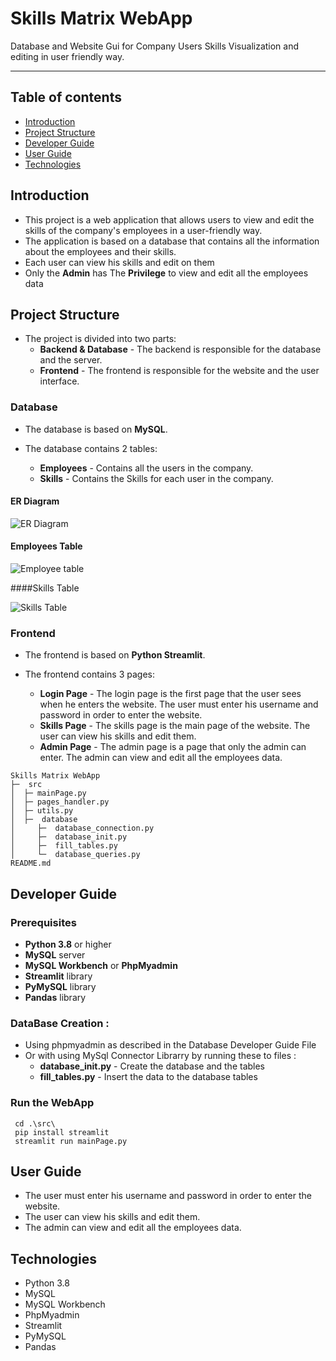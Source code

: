 # Skills Matrix WebApp
Database and Website Gui for Company Users Skills Visualization and editing in user friendly way.
***
## Table of contents
* [Introduction](#introduction)
* [Project Structure](#project-structure)
* [Developer Guide](#developer_guide)
* [User Guide](#user_guide)
* [Technologies](#technologies)


## Introduction
- This project is a web application that allows users to view and edit the skills of the company's employees in a user-friendly way.
- The application is based on a database that contains all the information about the employees and their skills.
- Each user can view his skills and edit on them
- Only the **Admin** has The **Privilege** to view and edit all the employees data


## Project Structure

- The project is divided into two parts:
    - **Backend & Database** - The backend is responsible for the database and the server.
    - **Frontend** - The frontend is responsible for the website and the user interface.

### Database
- The database is based on **MySQL**.

- The database contains 2 tables:
    - **Employees** - Contains all the users in the company.
    - **Skills** - Contains the Skills for each user in the company.

#### ER Diagram

![ER Diagram](https://github.com/Omar-Saad-ELGharbawy/Skills_Matrix/assets/84602951/7320f725-4599-42f4-9166-c63f5d0031d1)

#### Employees Table

![Employee table](https://github.com/Omar-Saad-ELGharbawy/Skills_Matrix/assets/84602951/00cf1fcb-dc8e-4466-9edd-96ea725cbcfd)

####Skills Table

![Skills Table](https://github.com/Omar-Saad-ELGharbawy/Skills_Matrix/assets/84602951/01b9fa8c-1f87-4bbc-95ad-7e2d9314e975)

### Frontend
- The frontend is based on **Python Streamlit**.

- The frontend contains 3 pages:
    - **Login Page** - The login page is the first page that the user sees when he enters the website. The user must enter his username and password in order to enter the website.
    - **Skills Page** - The skills page is the main page of the website. The user can view his skills and edit them.
    - **Admin Page** - The admin page is a page that only the admin can enter. The admin can view and edit all the employees data.

```
Skills Matrix WebApp
├─  src
│  ├─ mainPage.py
│  ├─ pages_handler.py
│  ├─ utils.py
│  ├─  database
│     ├─  database_connection.py
│     ├─  database_init.py
│     ├─  fill_tables.py
│     └─  database_queries.py
README.md
```

## Developer Guide

### Prerequisites
- **Python 3.8** or higher
- **MySQL** server
- **MySQL Workbench** or **PhpMyadmin**
- **Streamlit** library
- **PyMySQL** library
- **Pandas** library

### DataBase Creation :
- Using phpmyadmin as described in the Database Developer Guide File 
- Or with using MySql Connector Librarry by running these to files : 
    - **database_init.py** - Create the database and the tables
    - **fill_tables.py** - Insert the data to the database tables

### Run the WebApp
```shell
 cd .\src\
 pip install streamlit
 streamlit run mainPage.py
```

## User Guide
- The user must enter his username and password in order to enter the website.
- The user can view his skills and edit them.
- The admin can view and edit all the employees data.

## Technologies
- Python 3.8
- MySQL
- MySQL Workbench
- PhpMyadmin
- Streamlit
- PyMySQL
- Pandas
